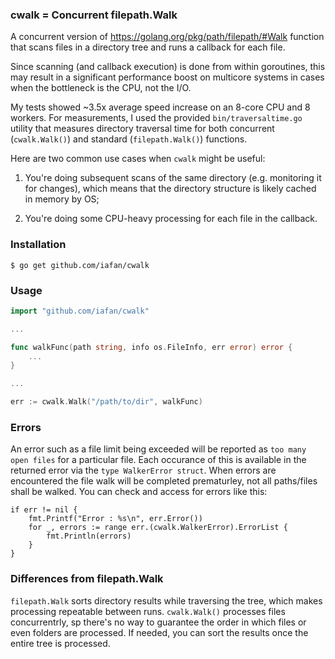 ### cwalk = Concurrent filepath.Walk

A concurrent version of https://golang.org/pkg/path/filepath/#Walk function
that scans files in a directory tree and runs a callback for each file.

Since scanning (and callback execution) is done from within goroutines,
this may result in a significant performance boost on multicore systems
in cases when the bottleneck is the CPU, not the I/O.

My tests showed ~3.5x average speed increase on an 8-core CPU and 8 workers.
For measurements, I used the provided `bin/traversaltime.go` utility that measures
directory traversal time for both concurrent (`cwalk.Walk()`) and standard
(`filepath.Walk()`) functions.

Here are two common use cases when `cwalk` might be useful:

  1. You're doing subsequent scans of the same directory
     (e.g. monitoring it for changes), which means that the directory structure
     is likely cached in memory by OS;

  2. You're doing some CPU-heavy processing for each file in the callback.

### Installation

```shell
$ go get github.com/iafan/cwalk
```

### Usage

```go
import "github.com/iafan/cwalk"

...

func walkFunc(path string, info os.FileInfo, err error) error {
    ...
}

...

err := cwalk.Walk("/path/to/dir", walkFunc)
```

### Errors
An error such as a file limit being exceeded will be reported as `too many open files` for a particular file.  Each occurance of this is available in the returned error via the `type WalkerError struct`.  When errors are encountered the file walk will be completed prematurley, not all paths/files shall be walked.  You can check and access for errors like this:

```
if err != nil {
	fmt.Printf("Error : %s\n", err.Error())
	for _, errors := range err.(cwalk.WalkerError).ErrorList {
		fmt.Println(errors)
	}
}
```

### Differences from filepath.Walk

`filepath.Walk` sorts directory results while traversing the tree, which makes processing repeatable between runs. `cwalk.Walk()` processes files concurrentrly, sp there's no way to guarantee the order in which files or even folders are processed. If needed, you can sort the results once the entire tree is processed.
